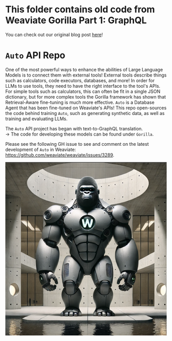 # This folder contains old code from Weaviate Gorilla Part 1: GraphQL

You can check out our original blog post [here](https://weaviate.io/blog/weaviate-gorilla-part-1)!

# `Auto` API Repo

One of the most powerful ways to enhance the abilities of Large Language Models is to connect them with external tools! External tools describe things such as calculators, code executors, databases, and more! In order for LLMs to use tools, they need to have the right interface to the tool's APIs. For simple tools such as calculators, this can often be fit in a single JSON dictionary, but for more complex tools the Gorilla framework has shown that Retrieval-Aware fine-tuning is much more effective. `Auto` is a Database Agent that has been fine-tuned on Weaviate's APIs! This repo open-sources the code behind training `Auto`, such as generating synthetic data, as well as training and evaluating LLMs.

The `Auto` API project has began with text-to-GraphQL translation. <br />
-> The code for developing these models can be found under `Gorilla`.

Please see the following GH issue to see and comment on the latest development of `Auto` in Weaviate: https://github.com/weaviate/weaviate/issues/3289.

![Weaviate Gorilla](../visuals/weaviate-gorillas/gorilla-58.png)
